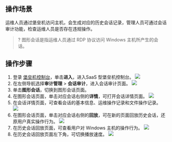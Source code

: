## 操作场景
运维人员通过堡垒机访问主机，会生成对应的历史会话记录，管理人员可通过会话审计功能，检查运维人员是否存在违规操作。
>? 图形会话是指运维人员通过 RDP 协议访问 Windows 主机所产生的会话。
## 操作步骤
1. 登录 [堡垒机控制台](https://console.cloud.tencent.com/dsgc/bh)，单击**进入**，进入SaaS 型堡垒机控制台。
![](https://main.qcloudimg.com/raw/e3215ca72923359dac830a2251e8d535.png)
2. 在左侧导航选择**审计管理** > **会话审计**，进入会话审计页面。
![](https://main.qcloudimg.com/raw/f9a16c5ddb7ccf68c50f7c4e2d67823a.png)
3. 单击**图形会话**，切换到图形会话页面。
4. 在图形会话页面，单击对应会话右侧的**详情**，可打开会话详情页面。
![](https://main.qcloudimg.com/raw/2b5b3d04b580bb59e23fc935997db7e6.png)
5. 在会话详情页面，可查看会话的基本信息、运维操作记录和文件操作记录。
![](https://main.qcloudimg.com/raw/40d94d5dbe6a8302a3339dbdf59acd04.png)
6. 在图形会话页面，单击对应会话右侧的**回放**，可在新的页面回放历史会话，还原用户真实操作行为。
![](https://main.qcloudimg.com/raw/e377b175289cf4ceb73e1cc2792582fc.png)
7. 在历史会话回放页面，可查看用户对 Windows 主机的操作行为。
![](https://main.qcloudimg.com/raw/1c596737886c073e62294ad77da8aa1f.png)
8. 在历史会话回放页面左下角，可切换播放速度。
![](https://main.qcloudimg.com/raw/91d79e6721928b1183f82885ec02ba74.png)
